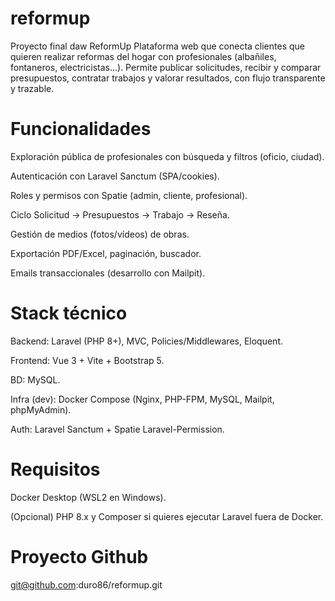 # reformup
Proyecto final daw ReformUp
Plataforma web que conecta clientes que quieren realizar reformas del hogar con profesionales (albañiles, fontaneros, electricistas…). Permite publicar solicitudes, recibir y comparar presupuestos, contratar trabajos y valorar resultados, con flujo transparente y trazable.

# Funcionalidades

Exploración pública de profesionales con búsqueda y filtros (oficio, ciudad).

Autenticación con Laravel Sanctum (SPA/cookies).

Roles y permisos con Spatie (admin, cliente, profesional).

Ciclo Solicitud → Presupuestos → Trabajo → Reseña.

Gestión de medios (fotos/vídeos) de obras.

Exportación PDF/Excel, paginación, buscador.

Emails transaccionales (desarrollo con Mailpit).

# Stack técnico

Backend: Laravel (PHP 8+), MVC, Policies/Middlewares, Eloquent.

Frontend: Vue 3 + Vite + Bootstrap 5.

BD: MySQL.

Infra (dev): Docker Compose (Nginx, PHP-FPM, MySQL, Mailpit, phpMyAdmin).

Auth: Laravel Sanctum + Spatie Laravel-Permission.

# Requisitos

Docker Desktop (WSL2 en Windows).

(Opcional) PHP 8.x y Composer si quieres ejecutar Laravel fuera de Docker.

# Proyecto Github
git@github.com:duro86/reformup.git